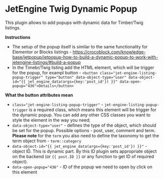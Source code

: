 # JetEngine Twig Dynamic Popup

This plugin allows to add popups with dynamic data for Timber/Twig listings.

**Instructions**

- The setup of the popup itself is similar to the same functionality for Elementor or Blocks listings - https://crocoblock.com/knowledge-base/jetpopup/jetpopup-how-to-build-a-dynamic-popup-to-work-with-jetengine-listings/#build-a-popup
- In the Timebr/Twig listing add the HTML element, which will be trigger for the popup, for exampl button - `<button class="jet-engine-listing-popup-trigger" type="button" data-object-type="user" data-object-id="{{ jet_engine_data(args={key:'post_id'}) }}" data-open-popup="436">Details</button>`

**What the button attributes mean**
- `class="jet-engine-listing-popup-trigger"` - `jet-engine-listing-popup-trigger` is a required class, which means this element will be trigger for the dynamic popup. You can add any other CSS classes you want to style the element in the way you need;
- `data-object-type="user"` - defines the type of the object, which should be set for the popup. Possible options - post, user, comment and term. **Please note** for the `term` you also need to define the taxonomy to get the term object from - `term::category`
- `data-object-id="{{ jet_engine_data(args={key:'post_id'}) }}"` - object ID. This is dynamic part. By this ID plugin sets appropriate object on the backend (or `{{ post.ID }}` or any function to get ID of required object).
- `data-open-popup="436"` - ID of the popup we need to open by click on this element

